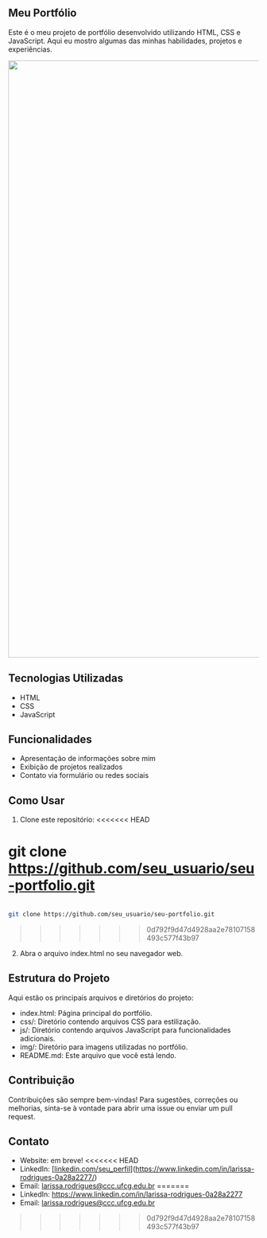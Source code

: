 ## Meu Portfólio

Este é o meu projeto de portfólio desenvolvido utilizando HTML, CSS e JavaScript. Aqui eu mostro algumas das minhas habilidades, projetos e experiências.


<div align="center">
  <img src="https://github.com/devLarissaRodrigues/MeuPortfolio/assets/101843983/78d062c0-02de-46f7-833c-df028284bcbd" alt="Imagem de Preview do Portfólio" width="1200px" />
</div>


## Tecnologias Utilizadas

- HTML
- CSS
- JavaScript

## Funcionalidades

- Apresentação de informações sobre mim
- Exibição de projetos realizados
- Contato via formulário ou redes sociais

## Como Usar

1. Clone este repositório:
<<<<<<< HEAD
   
git clone https://github.com/seu_usuario/seu-portfolio.git
=======
 ```bash
   
git clone https://github.com/seu_usuario/seu-portfolio.git
```
>>>>>>> 0d792f9d47d4928aa2e78107158493c577f43b97

2. Abra o arquivo index.html no seu navegador web.

## Estrutura do Projeto

Aqui estão os principais arquivos e diretórios do projeto:

- index.html: Página principal do portfólio.
- css/: Diretório contendo arquivos CSS para estilização.
- js/: Diretório contendo arquivos JavaScript para funcionalidades adicionais.
- img/: Diretório para imagens utilizadas no portfólio.
- README.md: Este arquivo que você está lendo.

## Contribuição

Contribuições são sempre bem-vindas! Para sugestões, correções ou melhorias, sinta-se à vontade para abrir uma issue ou enviar um pull request.

## Contato

- Website: em breve!
<<<<<<< HEAD
- LinkedIn: [[linkedin.com/seu_perfil](https://www.linkedin.com/in/seu_perfil/)](https://www.linkedin.com/in/larissa-rodrigues-0a28a2277/)
- Email: larissa.rodrigues@ccc.ufcg.edu.br
=======
- LinkedIn: https://www.linkedin.com/in/larissa-rodrigues-0a28a2277
- Email: larissa.rodrigues@ccc.ufcg.edu.br
>>>>>>> 0d792f9d47d4928aa2e78107158493c577f43b97
